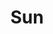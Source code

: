 ---
title: Sun
tags: ["sun", "day", "solar", "sky", "celestial", "star", "light"]
icon: sun
svg: '<svg xmlns="http://www.w3.org/2000/svg" width="24" height="24" fill="none" viewBox="0 0 24 24" stroke-width="1.5" stroke-linecap="round" stroke-linejoin="round" stroke="currentColor"><path d="M16 12a4 4 0 1 1-8 0 4 4 0 0 1 8 0m-4-9v2m0 14.004v2M5 12H3m18 0h-2m0-7-2 2M5 5l2 2m0 10-2 2m14 0-2-2"/></svg>'
---